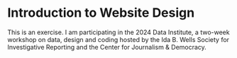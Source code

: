 # Introduction to Website Design
This is an exercise. I am participating in the 2024 Data Institute, a two-week workshop on data, design and coding hosted by the Ida B. Wells Society for Investigative Reporting and the Center for Journalism & Democracy.
